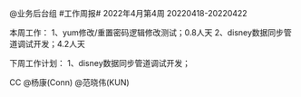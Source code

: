 @业务后台组 #工作周报#
2022年4月第4周 20220418-20220422

本周工作：
1、yum修改/重置密码逻辑修改测试；0.8人天
2、disney数据同步管道调试开发；4.2人天

下周工作计划：
1、disney数据同步管道调试开发；

CC @杨康(Conn) @范晓伟(KUN)